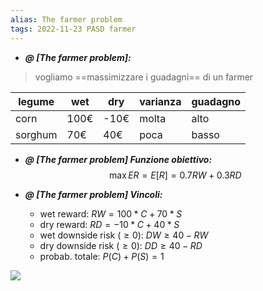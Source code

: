 ```yaml
---
alias: The farmer problem
tags: 2022-11-23 PASD farmer
---
```


- ***@ [The farmer problem]:***
> vogliamo ==massimizzare i guadagni== di un farmer 

|legume|wet|dry|varianza|guadagno|
|---|---|---|---|---|
|corn|100€|-10€|molta|alto|
|sorghum|70€|40€|poca|basso|
<!--ID: 1670236970589-->



- ***@ [The farmer problem] Funzione obiettivo:***
	 $$\max ER=E[R]=0.7RW+0.3RD$$
<!--ID: 1670236970594-->


- ***@ [The farmer problem] Vincoli:***
	
	- wet reward: $RW=100*C+70*S$
	- dry reward: $RD=-10*C+40*S$
	- wet downside risk ($\geq 0$): $DW\geq 40-RW$
	- dry downside risk ($\geq 0$): $DD\geq 40-RD$
	- probab. totale: $P(C)+P(S)=1$

![](Uni/PASD/img/farmprob.jpeg)
<!--ID: 1670236970598-->
